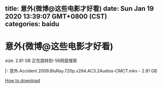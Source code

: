 
title: 意外(微博@这些电影才好看)
date: Sun Jan 19 2020 13:39:07 GMT+0800 (CST)    
categories: baidu
---

# 意外(微博@这些电影才好看)
size: 2.81 GB
 正在跳转到-56网盘搜索
 
|- 意外.Accident.2009.BluRay.720p.x264.AC3.2Audios-CMCT.mkv - 2.81 GB

[How to download](https://bpcam.bemobtrk.com/go/2ceec3aa-1ca2-46d6-b9ff-aaa5c184517c?jno=2380)